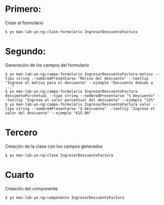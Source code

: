# Primero:
Crear el formulario
```
$ yo man-lab-yo-ng:clase-formulario IngresarDescuentoFactura
```

# Segundo:
Generación de los campos del formulario
```
$ yo man-lab-yo-ng:campo-formulario IngresarDescuentoFactura motivo --tipo string --nombreAPresentarse "Motivo del descuento" --tooltip "Ingrese el motivo para el descuento" --ejemplo "Descuento debido a ..."
$ yo man-lab-yo-ng:campo-formulario IngresarDescuentoFactura descuentoPorcentual --tipo string --nombreAPresentarse "% Descuento" --tooltip "Ingrese el valor porcentual del descuento" --ejemplo "12%"
$ yo man-lab-yo-ng:campo-formulario IngresarDescuentoFactura valor --tipo string --nombreAPresentarse "$ Descuento" --tooltip "Ingrese el valor del descuento" --ejemplo "$15.00"
```

# Tercero 
Creación de la clase con los campos generados
```
$ yo man-lab-yo-ng:clase IngresarDescuentoFactura
```

# Cuarto
Creación del componente
```
$ yo man-lab-yo-ng:componente IngresarDescuentoFactura
```
